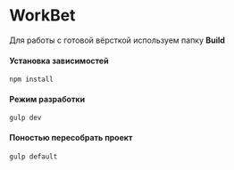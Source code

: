 # WorkBet

Для работы с готовой вёрсткой используем папку **Build**

#### Установка зависимостей

```
npm install
```

#### Режим разработки

```
gulp dev
```

#### Поностью пересобрать проект

```
gulp default
```